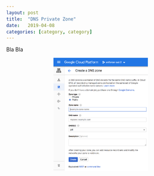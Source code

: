```yaml
---
layout: post
title:  "DNS Private Zone"
date:   2019-04-08
categories: [category, category]
---
```

Bla Bla

<p style="text-align:center;"><img src="/static/img/dns-create-zone.png" alt="" style="width: 50%; height: 50%"></p>

